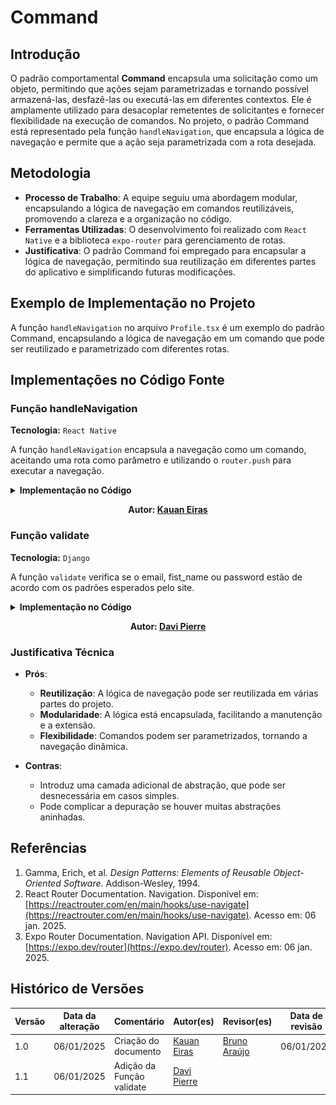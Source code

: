 # Command

## Introdução

O padrão comportamental **Command** encapsula uma solicitação como um objeto, permitindo que ações sejam parametrizadas e tornando possível armazená-las, desfazê-las ou executá-las em diferentes contextos. Ele é amplamente utilizado para desacoplar remetentes de solicitantes e fornecer flexibilidade na execução de comandos. No projeto, o padrão Command está representado pela função `handleNavigation`, que encapsula a lógica de navegação e permite que a ação seja parametrizada com a rota desejada.

## Metodologia

- **Processo de Trabalho**: A equipe seguiu uma abordagem modular, encapsulando a lógica de navegação em comandos reutilizáveis, promovendo a clareza e a organização no código.
- **Ferramentas Utilizadas**: O desenvolvimento foi realizado com `React Native` e a biblioteca `expo-router` para gerenciamento de rotas.
- **Justificativa**: O padrão Command foi empregado para encapsular a lógica de navegação, permitindo sua reutilização em diferentes partes do aplicativo e simplificando futuras modificações.

## Exemplo de Implementação no Projeto

A função `handleNavigation` no arquivo `Profile.tsx` é um exemplo do padrão Command, encapsulando a lógica de navegação em um comando que pode ser reutilizado e parametrizado com diferentes rotas.

## Implementações no Código Fonte

### Função handleNavigation

**Tecnologia:** `React Native`

A função `handleNavigation` encapsula a navegação como um comando, aceitando uma rota como parâmetro e utilizando o `router.push` para executar a navegação.

<details>
<summary><b>Implementação no Código</b></summary>

![Command - Profile](assets/Command%20-%20Profile.png)

</details>

<center>

**Autor: [Kauan Eiras](https://github.com/kauaneiras)**

</center>

### Função validate

**Tecnologia:** `Django`

A função `validate` verifica se o email, fist_name ou password estão de acordo com os padrões esperados pelo site.

<details>
<summary><b>Implementação no Código</b></summary>

![Command - validate](assets/validate.png)

</details>

<center>

**Autor: [Davi Pierre](https://github.com/DaviPierre)**

</center>

### Justificativa Técnica

- **Prós**:

  - **Reutilização**: A lógica de navegação pode ser reutilizada em várias partes do projeto.
  - **Modularidade**: A lógica está encapsulada, facilitando a manutenção e a extensão.
  - **Flexibilidade**: Comandos podem ser parametrizados, tornando a navegação dinâmica.

- **Contras**:
  - Introduz uma camada adicional de abstração, que pode ser desnecessária em casos simples.
  - Pode complicar a depuração se houver muitas abstrações aninhadas.

## Referências

1. Gamma, Erich, et al. _Design Patterns: Elements of Reusable Object-Oriented Software_. Addison-Wesley, 1994.
2. React Router Documentation. Navigation. Disponível em: [https://reactrouter.com/en/main/hooks/use-navigate](https://reactrouter.com/en/main/hooks/use-navigate). Acesso em: 06 jan. 2025.
3. Expo Router Documentation. Navigation API. Disponível em: [https://expo.dev/router](https://expo.dev/router). Acesso em: 06 jan. 2025.

## Histórico de Versões

| Versão | Data da alteração | Comentário                | Autor(es)                                    | Revisor(es)                            | Data de revisão |
| ------ | ----------------- | ------------------------- | -------------------------------------------- | -------------------------------------- | --------------- |
| 1.0    | 06/01/2025        | Criação do documento      | [Kauan Eiras](https://github.com/kauaneiras) | [Bruno Araújo](https://github.com/cva) | 06/01/2025      |
| 1.1    | 06/01/2025        | Adição da Função validate | [Davi Pierre](https://github.com/DaviPierre) |                                        |                 |
